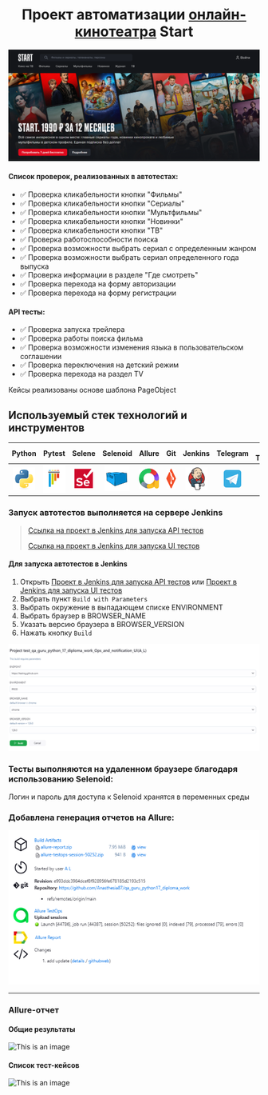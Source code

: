 <h1 align="center">Проект автоматизации <a href="https://start.ru/">онлайн-кинотеатра</a> Start</h1>

![This is an image](sources/main_page.png)

#### Список проверок, реализованных в автотестах:
* ✅ Проверка кликабельности кнопки "Фильмы"
* ✅ Проверка кликабельности кнопки "Сериалы"
* ✅ Проверка кликабельности кнопки "Мультфильмы"
* ✅ Проверка кликабельности кнопки "Новинки"
* ✅ Проверка кликабельности кнопки "ТВ"
* ✅ Проверка работоспособности поиска
* ✅ Проверка возможности выбрать сериал с определенным жанром
* ✅ Проверка возможности выбрать сериал определенного года выпуска
* ✅ Проверка информации в разделе "Где смотреть"
* ✅ Проверка перехода на форму авторизации
* ✅ Проверка перехода на форму регистрации
#### API тесты:
* ✅ Проверка запуска трейлера
* ✅ Проверка работы поиска фильма
* ✅ Проверка возможности изменения языка в пользовательском соглашении
* ✅ Проверка переключения на детский режим
* ✅ Проверка перехода на раздел TV

Кейсы реализованы основе шаблона PageObject

## Используемый стек технологий и инструментов
|                          Python                                |                          Pytest                                |                              Selene                              |                          Selenoid                       |                       Allure                          |                            Git                             |                           Jenkins                              |                        Telegram                        |                         Allure TestOps                         |
|:--------------------------------------------------------------:|:--------------------------------------------------------------:|:----------------------------------------------------------------:|:-------------------------------------------------------:|:-----------------------------------------------------:|:----------------------------------------------------------:|:--------------------------------------------------------------:|:------------------------------------------------------:|:--------------------------------------------------------------:|
|<img src="sources/python-original.svg" height="45" width="45" />|<img src="sources/pytest-original.svg" height="55" width="55" />|<img src="sources/selenium-original.svg" height="40" width="40" />|<img src="sources/selenoid.svg" height="50" width="50" />|<img src="sources/allure.svg" height="40" width="40" />|<img src="sources/git-original.svg" height="40" width="40"/>|<img src="sources/jenkins-original.svg" height="45" width="45"/>|<img src="sources/telegram.svg" height="35" width="35"/>| <img src="sources/allure_testops.png" height="35" width="35"/> |

### Запуск автотестов выполняется на сервере Jenkins
> <a target="_blank" href="https://jenkins.autotests.cloud/test_qa_guru_python_17_diploma_work_Ops_and_notification_API(A_L)/">Ссылка на проект в Jenkins для запуска API тестов</a>
> 
> <a target="_blank" href="https://jenkins.autotests.cloud/test_qa_guru_python_17_diploma_work_Ops_and_notification_UI(A_L)/">Ссылка на проект в Jenkins для запуска UI тестов</a>

#### Для запуска автотестов в Jenkins

1. Открыть <a target="_blank" href="https://jenkins.autotests.cloud/test_qa_guru_python_17_diploma_work_Ops_and_notification_API(A_L)/">Проект в Jenkins для запуска API тестов</a> или <a target="_blank" href="https://jenkins.autotests.cloud/test_qa_guru_python_17_diploma_work_Ops_and_notification_UI(A_L)/">Проект в Jenkins для запуска UI тестов</a>
2. Выбрать пункт `Build with Parameters`
3. Выбрать окружение в выпадающем списке ENVIRONMENT
4. Выбрать браузер в BROWSER_NAME
5. Указать версию браузера в BROWSER_VERSION 
6. Нажать кнопку `Build`

<img alt="This is an image" src="sources/allure_start.png" width="900"/>

### Тесты выполняются на удаленном браузере благодаря использованию Selenoid:
Логин и пароль для доступа к Selenoid хранятся в переменных среды
### Добавлена генерация отчетов на Allure:
<img width="1200" src="sources/artifacts.png">

----
### Allure-отчет


#### Общие результаты
![This is an image](images/allure_owerview.png)
#### Список тест-кейсов
![This is an image](images/Allure_test_cases.png)